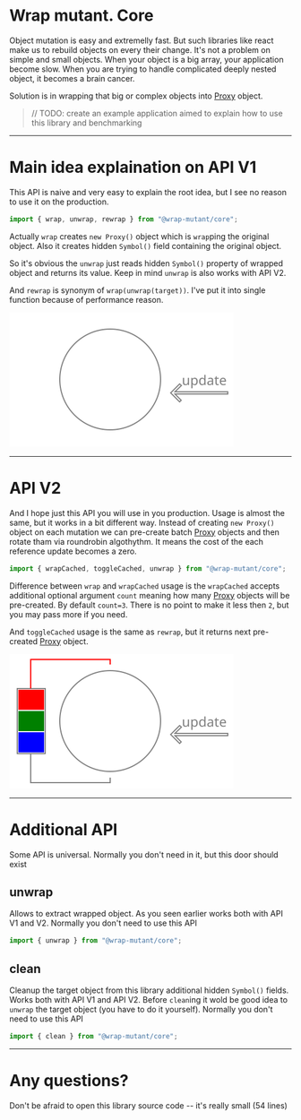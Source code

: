 # Wrap mutant. Core

Object mutation is easy and extremelly fast. But such libraries like react make us to rebuild objects on every their change. It's not a problem on simple and small objects. When your object is a big array, your application become slow. When you are trying to handle complicated deeply nested object, it becomes a brain cancer.

Solution is in wrapping that big or complex objects into [Proxy](https://developer.mozilla.org/en-US/docs/Web/JavaScript/Reference/Global_Objects/Proxy) object.

> // TODO: create an example application aimed to explain how to use this library and benchmarking

---

# Main idea explaination on API V1

This API is naive and very easy to explain the root idea, but I see no reason to use it on the production.

```javascript
import { wrap, unwrap, rewrap } from "@wrap-mutant/core";
```

Actually `wrap` creates `new Proxy()` object which is `wrap`ping the original object. Also it creates hidden `Symbol()` field containing the original object.

So it's obvious the `unwrap` just reads hidden `Symbol()` property of wrapped object and returns its value. Keep in mind `unwrap` is also works with API V2.

And `rewrap` is synonym of `wrap(unwrap(target))`. I've put it into single function because of performance reason.

![API V1 explaination](img/simple.svg "rewrap")

---

# API V2

And I hope just this API you will use in you production. Usage is almost the same, but it works in a bit different way. Instead of creating `new Proxy()` object on each mutation we can pre-create batch [Proxy](https://developer.mozilla.org/en-US/docs/Web/JavaScript/Reference/Global_Objects/Proxy) objects and then rotate tham via roundrobin algothythm. It means the cost of the each reference update becomes a zero.

```javascript
import { wrapCached, toggleCached, unwrap } from "@wrap-mutant/core";
```

Difference between `wrap` and `wrapCached` usage is the `wrapCached` accepts additional optional argument `count` meaning how many [Proxy](https://developer.mozilla.org/en-US/docs/Web/JavaScript/Reference/Global_Objects/Proxy) objects will be pre-created. By default `count=3`. There is no point to make it less then `2`, but you may pass more if you need.

And `toggleCached` usage is the same as `rewrap`, but it returns next pre-created [Proxy](https://developer.mozilla.org/en-US/docs/Web/JavaScript/Reference/Global_Objects/Proxy) object.

![API V2 explaination](img/caching.svg "toggleCached")

---

# Additional API

Some API is universal. Normally you don't need in it, but this door should exist

## unwrap

Allows to extract wrapped object. As you seen earlier works both with API V1 and V2. Normally you don't need to use this API

```javascript
import { unwrap } from "@wrap-mutant/core";
```

## clean

Cleanup the target object from this library additional hidden `Symbol()` fields. Works both with API V1 and API V2. Before `clean`ing it wold be good idea to `unwrap` the target object (you have to do it yourself). Normally you don't need to use this API

```javascript
import { clean } from "@wrap-mutant/core";
```

---

# Any questions?

Don't be afraid to open this library source code -- it's really small (54 lines)

